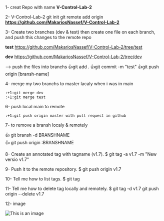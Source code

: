 1- creat Repo with name **V-Control-Lab-2**

2- V-Control-Lab-2 git init git remote add origin
**https://github.com/MakariosNassef/V-Control-Lab-2**

3- Create two branches (dev & test) then create one file on each branch, and push this changes to the remote repo

**test** https://github.com/MakariosNassef/V-Control-Lab-2/tree/test

**dev**  https://github.com/MakariosNassef/V-Control-Lab-2/tree/dev

--> push the files into branchs
    :+1:git add . 
    :+1:git commit -m "test" 
    :+1:git push origin [bransh-name]
    
4- merge my two branchs to master lacaly when i was in main 

    :+1:git merge dev 
    :+1:git merge test

6- push local main to remote

    :+1:git push origin master with pull request in github

7- to remove a bransh localy & remotely

:+1: git bransh -d BRANSHNAME  
:+1: git push origin :BRANSHNAME

8- Create an annotated tag with tagname (v1.7).
$ git tag -a v1.7 -m "New versio v1.7"

9- Push it to the remote repository.
$ git push origin v1.7

10- Tell me how to list tags.
$ git tag

11- Tell me how to delete tag locally and remotely.
$ git tag -d v1.7 git push origin --delete v1.7

12- image

![This is an image](https://i.redd.it/gw8idnezl1i91.png)
